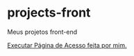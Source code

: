 # projects-front
 Meus projetos front-end

<a href="https://kauancristian.github.io/projects-front/site-mth/pagina-de-acesso"> Executar Página de Acesso feita por mim.